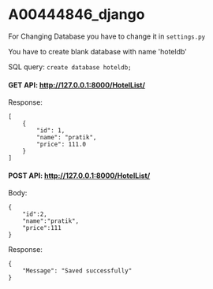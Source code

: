 # A00444846_django

For Changing Database you have to change it in `settings.py`

You have to create blank database with name 'hoteldb'

SQL query: `create database hoteldb;`


#### GET API: http://127.0.0.1:8000/HotelList/


Response:
``` 
[
    {
        "id": 1,
        "name": "pratik",
        "price": 111.0
    }
] 
```



#### POST API: http://127.0.0.1:8000/HotelList/

Body:
``` 
{
    "id":2,
    "name":"pratik",
    "price":111
}
```

Response: 
```
{
    "Message": "Saved successfully"
}
```
